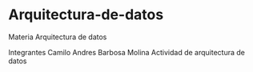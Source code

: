 # Arquitectura-de-datos
Materia Arquitectura de datos

Integrantes 
Camilo Andres Barbosa Molina
Actividad de arquitectura de datos
